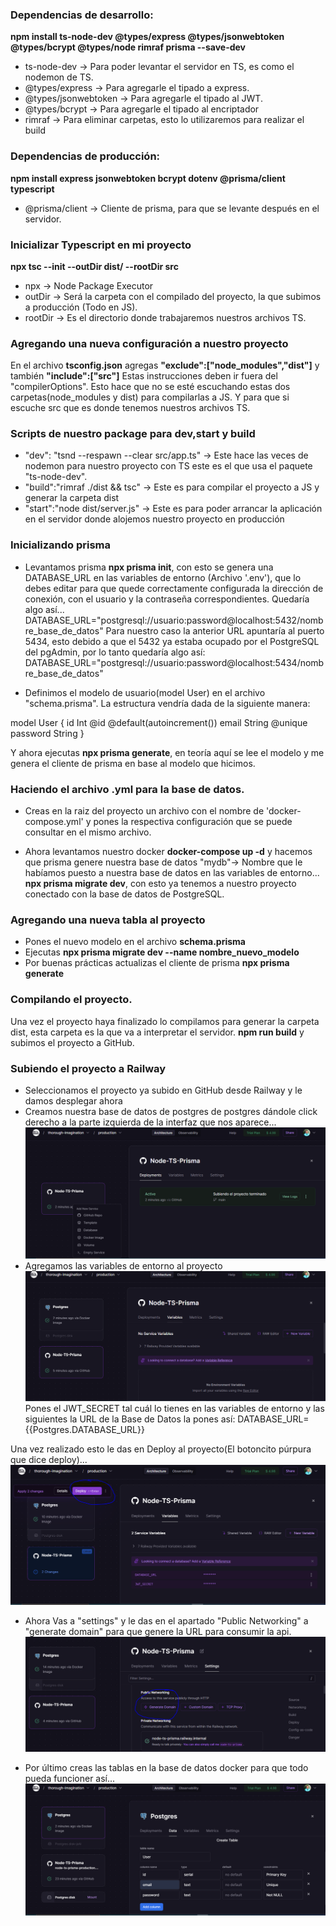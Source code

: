 ### Dependencias de desarrollo:
**npm install ts-node-dev @types/express @types/jsonwebtoken @types/bcrypt @types/node rimraf prisma --save-dev**
* ts-node-dev -> Para poder levantar el servidor en TS, es como el nodemon de TS.
* @types/express -> Para agregarle el tipado a express.
* @types/jsonwebtoken -> Para agregarle el tipado al JWT.
* @types/bcrypt -> Para agregarle el tipado al encriptador
* rimraf -> Para eliminar carpetas, esto lo utilizaremos para realizar el build

### Dependencias de producción:
**npm install  express jsonwebtoken bcrypt dotenv @prisma/client typescript**
* @prisma/client -> Cliente de prisma, para que se levante después en el servidor.

### Inicializar Typescript en mi proyecto
**npx tsc --init --outDir dist/ --rootDir src**
* npx -> Node Package Executor
* outDir -> Será la carpeta con el compilado del proyecto, la que subimos a producción (Todo en JS).
* rootDir -> Es el directorio donde trabajaremos nuestros archivos TS.

### Agregando una nueva configuración a nuestro proyecto
En el archivo **tsconfig.json** agregas **"exclude":["node_modules","dist"]** y también **"include":["src"]**
Estas instrucciones deben ir fuera del "compilerOptions".
Esto hace que no se esté escuchando estas dos carpetas(node_modules y dist) para compilarlas a JS. Y para que si escuche src que es donde tenemos nuestros archivos TS.

### Scripts de nuestro package para dev,start y build
* "dev": "tsnd --respawn --clear src/app.ts" -> Este hace las veces de nodemon para nuestro proyecto con TS
                                                este es el que usa el paquete "ts-node-dev".
* "build":"rimraf ./dist && tsc" -> Este es para compilar el proyecto a JS y generar la carpeta dist
* "start":"node dist/server.js" -> Este es para poder arrancar la aplicación en el servidor donde alojemos nuestro proyecto en producción
### Inicializando prisma

* Levantamos prisma **npx prisma init**, con esto se genera una DATABASE_URL en las variables de entorno
(Archivo '.env'), que lo debes editar para que quede correctamente configurada la dirección de conexión, con el usuario y la contraseña correspondientes. Quedaría algo así...
DATABASE_URL="postgresql://usuario:password@localhost:5432/nombre_base_de_datos"
Para nuestro caso la anterior URL apuntaría al puerto 5434, esto debido a que el 5432 ya estaba ocupado por el PostgreSQL del pgAdmin, por lo tanto quedaría algo así:
DATABASE_URL="postgresql://usuario:password@localhost:5434/nombre_base_de_datos"

* Definimos el modelo de usuario(model User) en el archivo "schema.prisma". La estructura vendría dada de la  siguiente manera:

model User {
  id    Int     @id @default(autoincrement())
  email String  @unique
  password  String
}

Y ahora ejecutas **npx prisma generate**, en teoría aquí se lee el modelo y me genera el cliente de prisma en base al modelo que hicimos.

### Haciendo el archivo .yml para la base de datos.
* Creas en la raiz del proyecto un archivo con el nombre de 'docker-compose.yml' y pones la respectiva configuración que se puede consultar en el mismo archivo.

* Ahora levantamos nuestro docker **docker-compose up -d** y hacemos que prisma genere nuestra base de datos "mydb"-> Nombre que le habíamos puesto a nuestra base de datos en las variables de entorno...
 **npx prisma migrate dev**, con esto ya tenemos a nuestro proyecto conectado con la base de datos de PostgreSQL.

### Agregando una nueva tabla al proyecto
* Pones el nuevo modelo en el archivo **schema.prisma**
* Ejecutas **npx prisma migrate dev --name nombre_nuevo_modelo**
* Por buenas prácticas actualizas el cliente de prisma **npx prisma generate**

### Compilando el proyecto.
Una vez el proyecto haya finalizado lo compilamos para generar la carpeta dist, esta carpeta es la que va a interpretar el servidor.
**npm run build** y subimos el proyecto a GitHub.

###  Subiendo el proyecto a Railway
* Seleccionamos el proyecto ya subido en GitHub desde Railway y le damos desplegar ahora
* Creamos nuestra base de datos de postgres de postgres dándole click derecho a la parte izquierda de la interfaz que nos aparece...
![alt text](image.png)
* Agregamos las variables de entorno al proyecto
![alt text](image-1.png)
Pones el JWT_SECRET tal cuál lo tienes en las variables de entorno y las siguientes la URL de la Base de Datos la pones así:
DATABASE_URL={{Postgres.DATABASE_URL}}

Una vez realizado esto le das en Deploy al proyecto(El botoncito púrpura que dice deploy)...
![alt text](image-2.png)

* Ahora Vas a "settings" y le das en el apartado "Public Networking" a "generate domain" para que genere la URL para consumir la api.
![alt text](image-3.png)

* Por último creas las tablas en la base de datos docker para que todo pueda funcioner así...
![alt text](image-5.png)

